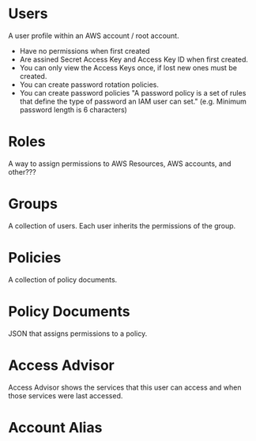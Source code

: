 # Users
A user profile within an AWS account / root account.

* Have no permissions when first created
* Are assined Secret Access Key and Access Key ID when first created.
* You can only view the Access Keys once, if lost new ones must be created.
* You can create password rotation policies.
* You can create password policies "A password policy is a set of rules that define the type of password an IAM user can set." (e.g. Minimum password length is 6 characters)

# Roles

A way to assign permissions to AWS Resources, AWS accounts, and other???

# Groups

A collection of users. Each user inherits the permissions of the group.

# Policies

A collection of policy documents.

# Policy Documents

JSON that assigns permissions to a policy.

# Access Advisor
Access Advisor shows the services that this user can access and when those services were last accessed.

# Account Alias